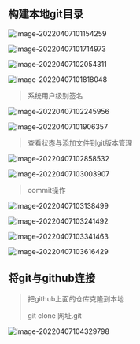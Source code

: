 ## 构建本地git目录



![image-20220407101154259](C:\Users\Itrains\AppData\Roaming\Typora\typora-user-images\image-20220407101154259.png)





![image-20220407101714973](C:\Users\Itrains\AppData\Roaming\Typora\typora-user-images\image-20220407101714973.png)



![image-20220407102054311](C:\Users\Itrains\AppData\Roaming\Typora\typora-user-images\image-20220407102054311.png)

![image-20220407101818048](C:\Users\Itrains\AppData\Roaming\Typora\typora-user-images\image-20220407101818048.png)

> 系统用户级别签名

![image-20220407102245956](C:\Users\Itrains\AppData\Roaming\Typora\typora-user-images\image-20220407102245956.png)

![image-20220407101906357](C:\Users\Itrains\AppData\Roaming\Typora\typora-user-images\image-20220407101906357.png)



> 查看状态与添加文件到git版本管理

![image-20220407102858532](C:\Users\Itrains\AppData\Roaming\Typora\typora-user-images\image-20220407102858532.png)



![image-20220407103003907](C:\Users\Itrains\AppData\Roaming\Typora\typora-user-images\image-20220407103003907.png)



> commit操作



![image-20220407103138499](C:\Users\Itrains\AppData\Roaming\Typora\typora-user-images\image-20220407103138499.png)

![image-20220407103241492](C:\Users\Itrains\AppData\Roaming\Typora\typora-user-images\image-20220407103241492.png)



![image-20220407103341463](C:\Users\Itrains\AppData\Roaming\Typora\typora-user-images\image-20220407103341463.png)

![image-20220407103616429](C:\Users\Itrains\AppData\Roaming\Typora\typora-user-images\image-20220407103616429.png)









## 将git与github连接



> 把github上面的仓库克隆到本地
>
> git clone  网址.git

![image-20220407104329798](C:\Users\Itrains\AppData\Roaming\Typora\typora-user-images\image-20220407104329798.png)





